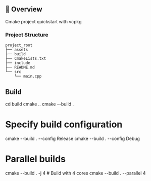 ## 🚀 Overview
Cmake project quickstart with vcpkg

### Project Structure
```
project_root
├── assets
├── build
├── CmakeLists.txt
├── include
├── README.md
└── src
    └── main.cpp

```
## Build
cd build
cmake ..
cmake --build .

# Specify build configuration
cmake --build . --config Release
cmake --build . --config Debug

# Parallel builds
cmake --build . -j 4    # Build with 4 cores
cmake --build . --parallel 4
